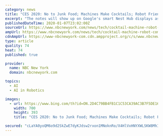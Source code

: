 ```yaml
---
category: news
title: "CES 2020: No to Junk Food; Machines Make Cocktails; Robot Friend"
excerpt: "The notes will show up on Google's smart Nest Hub displays as reminders. Samsung’s idea for your new robot friend is a simple ball that rolls along beside you. Its name: Ballie. The technology within Ballie is anything but simple. The artificial intelligence companion has a camera that can record and send video. Ballie can communicate with ..."
publishedDateTime: 2020-01-07T23:02:00Z
sourceUrl: https://www.nbcnewyork.com/news/tech/cocktail-machine-robot-companion-junk-food-ces-2020/2256364/
ampUrl: https://www.nbcnewyork.com/news/tech/cocktail-machine-robot-companion-junk-food-ces-2020/2256364/?akmobile=y&akdevice=androidphone&sslEnabled=true&amp
cdnAmpUrl: https://www-nbcnewyork-com.cdn.ampproject.org/c/s/www.nbcnewyork.com/news/tech/cocktail-machine-robot-companion-junk-food-ces-2020/2256364/?akmobile=y&akdevice=androidphone&sslEnabled=true&amp
type: article
quality: 74
heat: 74
published: true

provider:
  name: NBC New York
  domain: nbcnewyork.com

topics:
  - AI
  - AI in Robotics

images:
  - url: https://www.bing.com/th?id=ON.2D4C79BB4FB1C1C53CA39AC3B7F5DE16
    width: 700
    height: 393
    title: "CES 2020: No to Junk Food; Machines Make Cocktails; Robot Friend"

secured: "cLaYA0yoQM6o9d2SkZwE7dyKJdsw2rxon1MNoknRo/X4HlVxHNYXWLSKW8MhIV9DuUMItxvLAFuwQnNVcJjTAI191lyTYTYeRV3YsnGCVP19SmUgy1OiXvhhKkZVnFlEuo2+1VexA6OXh+NTfcyv7Hj+7SBz+n4Di8V+rISfP2SiQSoITbjJvLCGAHDGMB23lDb0nUmPlodw4JV1npS7hdtGyF7munxYghPeb9Df9axKu9Owdmc9XQnCivtJo8pmggroC5z6YH6R9c33Md1ZkA==;EALiQfAhnS+ThDZJnGqACQ=="
---
```


